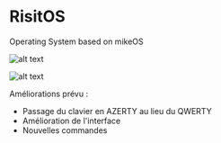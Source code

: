 # RisitOS
Operating System based on mikeOS

![alt text](https://image.noelshack.com/fichiers/2021/11/4/1616100560-cap1.png) 

![alt text](https://image.noelshack.com/fichiers/2021/11/4/1616100566-cap2.png)


Améliorations prévu :

- Passage du clavier en AZERTY au lieu du QWERTY
- Amélioration de l'interface
- Nouvelles commandes
